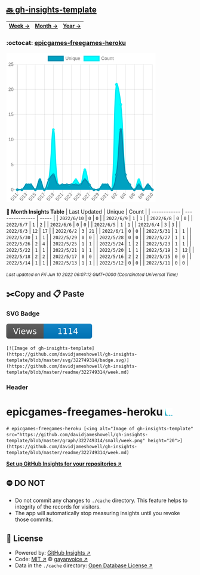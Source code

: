 ## [🔙 gh-insights-template](https://github.com/davidjameshowell/gh-insights-template)
| [**Week →**](https://github.com/davidjameshowell/gh-insights-template/blob/master/readme/322749314/week.md) | [**Month →**](https://github.com/davidjameshowell/gh-insights-template/blob/master/readme/322749314/month.md) | [**Year →**](https://github.com/davidjameshowell/gh-insights-template/blob/master/readme/322749314/year.md) |
 | ------------ | --------------- | ----- |

### :octocat: [epicgames-freegames-heroku](https://github.com/davidjameshowell/epicgames-freegames-heroku)
![Image of gh-insights-template](https://github.com/davidjameshowell/gh-insights-template/blob/master/graph/322749314/large/month.png)

**:calendar: Month Insights Table**
| Last Updated | Unique | Count |
 | ------------ | --------------- | ----- |
 | `2022/6/10` |  `0` | `0` |
 | `2022/6/9` |  `1` | `1` |
 | `2022/6/8` |  `0` | `0` |
 | `2022/6/7` |  `1` | `2` |
 | `2022/6/6` |  `0` | `0` |
 | `2022/6/5` |  `1` | `1` |
 | `2022/6/4` |  `3` | `3` |
 | `2022/6/3` |  `12` | `17` |
 | `2022/6/2` |  `3` | `21` |
 | `2022/6/1` |  `0` | `0` |
 | `2022/5/31` |  `1` | `1` |
 | `2022/5/30` |  `1` | `1` |
 | `2022/5/29` |  `0` | `0` |
 | `2022/5/28` |  `0` | `0` |
 | `2022/5/27` |  `1` | `1` |
 | `2022/5/26` |  `2` | `4` |
 | `2022/5/25` |  `1` | `1` |
 | `2022/5/24` |  `1` | `2` |
 | `2022/5/23` |  `1` | `1` |
 | `2022/5/22` |  `1` | `1` |
 | `2022/5/21` |  `1` | `1` |
 | `2022/5/20` |  `1` | `1` |
 | `2022/5/19` |  `3` | `12` |
 | `2022/5/18` |  `2` | `2` |
 | `2022/5/17` |  `0` | `0` |
 | `2022/5/16` |  `2` | `2` |
 | `2022/5/15` |  `0` | `0` |
 | `2022/5/14` |  `1` | `1` |
 | `2022/5/13` |  `1` | `1` |
 | `2022/5/12` |  `0` | `0` |
 | `2022/5/11` |  `0` | `0` |

<small><i>Last updated on Fri Jun 10 2022 06:07:12 GMT+0000 (Coordinated Universal Time)</i></small>

## ✂️Copy and 📋 Paste
### SVG Badge
[![Image of gh-insights-template](https://github.com/davidjameshowell/gh-insights-template/blob/master/svg/322749314/badge.svg)](https://github.com/davidjameshowell/gh-insights-template/blob/master/readme/322749314/week.md)
```readme
[![Image of gh-insights-template](https://github.com/davidjameshowell/gh-insights-template/blob/master/svg/322749314/badge.svg)](https://github.com/davidjameshowell/gh-insights-template/blob/master/readme/322749314/week.md)
```
### Header
# epicgames-freegames-heroku [<img alt="Image of gh-insights-template" src="https://github.com/davidjameshowell/gh-insights-template/blob/master/graph/322749314/small/week.png" height="20">](https://github.com/davidjameshowell/gh-insights-template/blob/master/readme/322749314/week.md)
```readme
# epicgames-freegames-heroku [<img alt="Image of gh-insights-template" src="https://github.com/davidjameshowell/gh-insights-template/blob/master/graph/322749314/small/week.png" height="20">](https://github.com/davidjameshowell/gh-insights-template/blob/master/readme/322749314/week.md)
```
[**Set up GitHub Insights for your repositories ↗️**](https://github.com/gayanvoice/github-insights)
## ⛔ DO NOT
- Do not commit any changes to `./cache` directory. This feature helps to integrity of the records for visitors.
- The app will automatically stop measuring insights until you revoke those commits.
## 📄 License
- Powered by: [GitHub Insights ↗️](https://github.com/gayanvoice/github-insights)
- Code: [MIT ↗️](./LICENSE) © [gayanvoice ↗️](https://github.com/gayanvoice)
- Data in the `./cache` directory: [Open Database License ↗️](https://opendatacommons.org/licenses/odbl/1-0/)